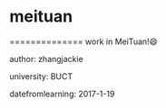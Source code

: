 # meituan
==============
work in MeiTuan!:smile:

author: zhangjackie

university: BUCT

datefromlearning: 2017-1-19

